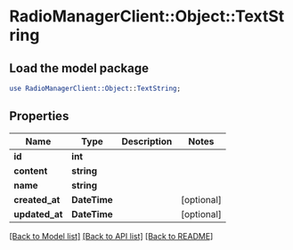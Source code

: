# RadioManagerClient::Object::TextString

## Load the model package
```perl
use RadioManagerClient::Object::TextString;
```

## Properties
Name | Type | Description | Notes
------------ | ------------- | ------------- | -------------
**id** | **int** |  | 
**content** | **string** |  | 
**name** | **string** |  | 
**created_at** | **DateTime** |  | [optional] 
**updated_at** | **DateTime** |  | [optional] 

[[Back to Model list]](../README.md#documentation-for-models) [[Back to API list]](../README.md#documentation-for-api-endpoints) [[Back to README]](../README.md)


